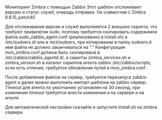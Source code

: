 Мониторинг Zimbra с помощью Zabbix
Этот шаблон отслеживает версию и статус служб, очередь отправки. Он совместим с Zimbra 8.8.15_patch40

Для отслеживания версии и служб выполняется 2 внешних скрипта, что требуют привилегии sudo, поэтому требуется скопировать содержимое файла sudo_zabbix_agent.conf (реализованно в install.sh) в /etc/sudoers.d/ или в /ect/sudoers, при копировании в папку sudoers.d имя файла не должно заканчиваться на "." 
Конфигурация mon_zimbra.conf должна быть скопирована в /etc/zabbix/zabbix_agentd.d/, а скрипты zimbra_services.sh и zimbra_version.sh в каталог скриптов агента zabbix /etc/zabbix/scripts, если есть отличия, требуется обновления путей в mon_zimbra.conf .

После добавления файлов на сервер, требуется перезапуск zabbix-agent и далее можно выполнить импорт шаблона на zabbix сервер. Timeout для агента по умолчанию установлен на 30 секунд, при изменении timeout требуется внести изменения и на сервере и на агенте.

Для автоматической настройки скачайте и запустите install.sh на zimbra сервере. 
